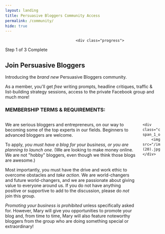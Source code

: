```yaml
---
layout: landing
title: Persuasive Bloggers Community Access
permalink: /community/
hide: true
---
```


<div class="container-fluid">
            <div id="invite-header" class="row">
            
                                    <div class="progress">
  <div class="progress-bar progress-bar-striped active" role="progressbar" aria-valuenow="50" aria-valuemin="0" aria-valuemax="100" style="width: 33%">
    <span class="sr-only">Step 1 of 3 Complete</span>
  </div>
  </div>
                    <h2>Join Persuasive Bloggers</h2>
                    <p>Introducing the <em>brand new</em> Persuasive Bloggers community.</p><p>As a member, you'll get <em>free</em> writing prompts, headline critiques, traffic & list-building strategy sessions, access to the private Facebook group and much more!</p>
            </div>

<script type="text/javascript" src="http://form.jotform.co/jsform/51885749877884"></script>

<div class="padding-regular no-padding-bottom"><h3 class="no-padding-bottom">MEMBERSHIP TERMS & REQUIREMENTS:</h3></div>
<div class="columns group">
    <div class="col span_2_of_3">

<div class="text-align-left">
<p>We are serious bloggers and entrepreneurs, on our way to becoming some of the top experts in our fields. Beginners to advanced bloggers are welcome.</p>

<p>To apply, <em>you must have a blog for your business, or you are planning to launch one.</em> (We are looking to make money online. We are not "hobby" bloggers, even though we think those blogs are awesome.)</p>

<p>Most importantly, you must have the drive and work ethic to overcome obstacles and <em>take action</em>. We are world-changers and future world-changers, and we are passionate about giving value to everyone around us. If you do not have anything positive or supportive to add to the discussion, please do <em>not</em> join this group.</p>

<p><em>Promoting your business is prohibited</em> unless specifically asked for. However, Mary will give you opportunities to promote your blog and, from time to time, Mary will also feature noteworthy bloggers from the group who are doing something special or extraordinary!</p>
</div>

</div>

    <div class="col span_1_of_3">
        <img src="/img/photoshoot-(20).jpg">
    </div> 
</div>


</div>

&nbsp;